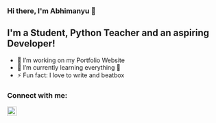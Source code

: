 ### Hi there, I'm Abhimanyu 👋

## I'm a Student, Python Teacher and an aspiring Developer!

- 👀 I’m working on my Portfolio Website
- 🌱 I’m currently learning everything 🤣
- ⚡ Fun fact: I love to write and beatbox

### Connect with me:

[<img align="left" alt="codeSTACKr | LinkedIn" width="22px" src="https://cdn.jsdelivr.net/npm/simple-icons@v3/icons/linkedin.svg" />][linkedin]

[linkedin]: https://www.linkedin.com/in/abhimanyu-singh-059605138/

<!-- - 💞️ I’m looking to collaborate on ...
- 📫 How to reach me ... -->

<!---
Abhi9271/Abhi9271 is a ✨ special ✨ repository because its `README.md` (this file) appears on your GitHub profile.
You can click the Preview link to take a look at your changes.
--->
